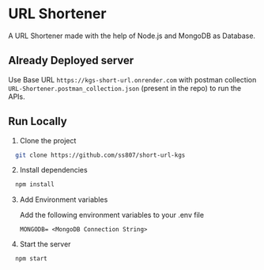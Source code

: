 
# URL Shortener

A URL Shortener made with the help of Node.js and MongoDB as Database.

## Already Deployed server

  Use Base URL `https://kgs-short-url.onrender.com` with postman collection `URL-Shortener.postman_collection.json` (present in the repo) to run the APIs.


## Run Locally

1. Clone the project

```bash
  git clone https://github.com/ss807/short-url-kgs
```

2. Install dependencies

```bash
  npm install
```

3. Add Environment variables

    Add the following environment variables to your .env file

    `MONGODB= <MongoDB Connection String>`

4. Start the server

```bash
  npm start
```




